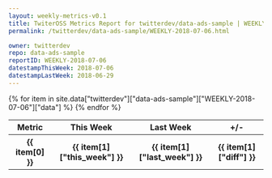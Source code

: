 ```yaml
---
layout: weekly-metrics-v0.1
title: TwiterOSS Metrics Report for twitterdev/data-ads-sample | WEEKLY-2018-07-06 | 2018-07-06
permalink: /twitterdev/data-ads-sample/WEEKLY-2018-07-06.html

owner: twitterdev
repo: data-ads-sample
reportID: WEEKLY-2018-07-06
datestampThisWeek: 2018-07-06
datestampLastWeek: 2018-06-29
---
```


<table style="width: 100%">
    <tr>
        <th>Metric</th>
        <th>This Week</th>
        <th>Last Week</th>
        <th>+/-</th>
    </tr>
    {% for item in site.data["twitterdev"]["data-ads-sample"]["WEEKLY-2018-07-06"]["data"] %}
    <tr>
        <th>{{ item[0] }}</th>
        <th>{{ item[1]["this_week"] }}</th>
        <th>{{ item[1]["last_week"] }}</th>
        <th>{{ item[1]["diff"] }}</th>
    </tr>
    {% endfor %}
</table>


